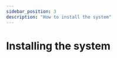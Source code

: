 ```yaml
---
sidebar_position: 3
description: "How to install the system"
---
```


# Installing the system

<DocCardList />
